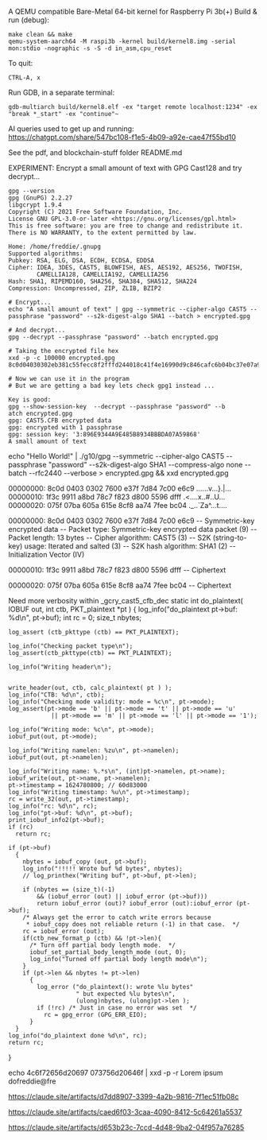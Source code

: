 A QEMU compatible Bare-Metal 64-bit kernel for Raspberry Pi 3b(+)
Build & run (debug):
```
make clean && make
qemu-system-aarch64 -M raspi3b -kernel build/kernel8.img -serial mon:stdio -nographic -s -S -d in_asm,cpu_reset
```

To quit:

`CTRL-A, x`

Run GDB, in a separate terminal:

`gdb-multiarch build/kernel8.elf -ex "target remote localhost:1234" -ex "break *_start" -ex "continue"~ `

AI queries used to get up and running:
https://chatgpt.com/share/547bc108-f1e5-4b09-a92e-cae47f55bd10

See the pdf, and blockchain-stuff folder README.md

EXPERIMENT:
Encrypt a small amount of text with GPG Cast128 and try decrypt...
```
gpg --version
gpg (GnuPG) 2.2.27
libgcrypt 1.9.4
Copyright (C) 2021 Free Software Foundation, Inc.
License GNU GPL-3.0-or-later <https://gnu.org/licenses/gpl.html>
This is free software: you are free to change and redistribute it.
There is NO WARRANTY, to the extent permitted by law.

Home: /home/freddie/.gnupg
Supported algorithms:
Pubkey: RSA, ELG, DSA, ECDH, ECDSA, EDDSA
Cipher: IDEA, 3DES, CAST5, BLOWFISH, AES, AES192, AES256, TWOFISH,
        CAMELLIA128, CAMELLIA192, CAMELLIA256
Hash: SHA1, RIPEMD160, SHA256, SHA384, SHA512, SHA224
Compression: Uncompressed, ZIP, ZLIB, BZIP2

# Encrypt...
echo "A small amount of text" | gpg --symmetric --cipher-algo CAST5 --passphrase "password" --s2k-digest-algo SHA1 --batch > encrypted.gpg

# And decrypt...
gpg --decrypt --passphrase "password" --batch encrypted.gpg

# Taking the encrypted file hex
xxd -p -c 100000 encrypted.gpg 
8c0d04030302eb381c55fecc8f2fffd244018c41f4e16990d9c846cafc6b04bc37e07a9248110a6f11104cfe744d2b2646228c15528525668b97f31bab07bfbcedd0628492ee96bf11e8a4be3aa6e9994901d91195

# Now we can use it in the program
# But we are getting a bad key lets check gpg1 instead ...

Key is good:
gpg --show-session-key  --decrypt --passphrase "password" --b
atch encrypted.gpg 
gpg: CAST5.CFB encrypted data
gpg: encrypted with 1 passphrase
gpg: session key: '3:896E9344A9E485B8934BBBDA07A59868'
A small amount of text
```

echo "Hello World!" | ./g10/gpg --symmetric --cipher-algo CAST5 --passphrase "password" --s2k-digest-algo SHA1 --compress-algo none --batch --rfc2440 --verbose > encrypted.gpg && xxd encrypted.gpg

00000000: 8c0d 0403 0302 7600 e37f 7d84 7c00 e6c9  ......v...}.|...
00000010: 1f3c 9911 a8bd 78c7 f823 d800 5596 dfff  .<....x..#..U...
00000020: 075f 07ba 605a 615e 8cf8 aa74 7fee bc04  ._..`Za^...t....

00000000: 8c0d 0403 0302 7600 e37f 7d84 7c00 e6c9
        -- Symmetric-key encrypted data
        -- Packet type: Symmetric-key encrypted data packet (9)
        -- Packet length: 13 bytes
        -- Cipher algorithm: CAST5 (3)
        -- S2K (string-to-key) usage: Iterated and salted (3)
        -- S2K hash algorithm: SHA1 (2)
        -- Initialization Vector (IV)

00000010: 1f3c 9911 a8bd 78c7 f823 d800 5596 dfff
        -- Ciphertext

00000020: 075f 07ba 605a 615e 8cf8 aa74 7fee bc04
        -- Ciphertext


Need more verbosity within _gcry_cast5_cfb_dec
static int
do_plaintext( IOBUF out, int ctb, PKT_plaintext *pt )
{
  log_info("do_plaintext pt->buf: %d\n", pt->buf);
    int rc = 0;
    size_t nbytes;

    log_assert (ctb_pkttype (ctb) == PKT_PLAINTEXT);

    log_info("Checking packet type\n");
    log_assert(ctb_pkttype(ctb) == PKT_PLAINTEXT);

    log_info("Writing header\n");
    

    write_header(out, ctb, calc_plaintext( pt ) );
    log_info("CTB: %d\n", ctb);
    log_info("Checking mode validity: mode = %c\n", pt->mode);
    log_assert(pt->mode == 'b' || pt->mode == 't' || pt->mode == 'u'
                || pt->mode == 'm' || pt->mode == 'l' || pt->mode == '1');

    log_info("Writing mode: %c\n", pt->mode);
    iobuf_put(out, pt->mode);

    log_info("Writing namelen: %zu\n", pt->namelen);
    iobuf_put(out, pt->namelen);

    log_info("Writing name: %.*s\n", (int)pt->namelen, pt->name);
    iobuf_write(out, pt->name, pt->namelen);
    pt->timestamp = 1624780800; // 60d83000
    log_info("Writing timestamp: %u\n", pt->timestamp);
    rc = write_32(out, pt->timestamp);
    log_info("rc: %d\n", rc);
    log_info("pt->buf: %d\n", pt->buf);
    print_iobuf_info2(pt->buf);
    if (rc)
      return rc;

    if (pt->buf)
      {
        nbytes = iobuf_copy (out, pt->buf);
        log_info("!!!!! Wrote buf %d bytes", nbytes);
        // log_printhex("Writing buf", pt->buf, pt->len);
        
        if (nbytes == (size_t)(-1)
            && (iobuf_error (out) || iobuf_error (pt->buf)))
            return iobuf_error (out)? iobuf_error (out):iobuf_error (pt->buf);
        /* Always get the error to catch write errors because
         * iobuf_copy does not reliable return (-1) in that case.  */
        rc = iobuf_error (out);
        if(ctb_new_format_p (ctb) && !pt->len){
          /* Turn off partial body length mode.  */
          iobuf_set_partial_body_length_mode (out, 0);
          log_info("Turned off partial body length mode\n");
        }
        if (pt->len && nbytes != pt->len)
          {
            log_error ("do_plaintext(): wrote %lu bytes"
                       " but expected %lu bytes\n",
                       (ulong)nbytes, (ulong)pt->len );
            if (!rc) /* Just in case no error was set  */
              rc = gpg_error (GPG_ERR_EIO);
          }
      }
    log_info("do_plaintext done %d\n", rc);
    return rc;
}

echo 4c6f72656d20697
073756d20646f | xxd -p -r
Lorem ipsum dofreddie@fre


https://claude.site/artifacts/d7dd8907-3399-4a2b-9816-7f1ec51fb08c

https://claude.site/artifacts/caed6f03-3caa-4090-8412-5c64261a5537

https://claude.site/artifacts/d653b23c-7ccd-4d48-9ba2-04f957a76285
